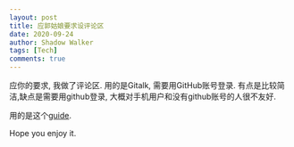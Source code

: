 ```yaml
---
layout: post
title: 应郭姑娘要求设评论区
date: 2020-09-24
author: Shadow Walker
tags: [Tech]
comments: true
---
```


应你的要求, 我做了评论区.  用的是Gitalk, 需要用GitHub账号登录. 有点是比较简洁,缺点是需要用github登录, 大概对手机用户和没有github账号的人很不友好. 

用的是这个[guide](https://easonback26.github.io/ShadowArchive/document/). 

Hope you enjoy it. 